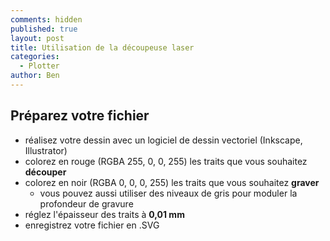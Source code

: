 ```yaml
---
comments: hidden
published: true
layout: post
title: Utilisation de la découpeuse laser
categories:
  - Plotter
author: Ben
---
```

## Préparez votre fichier

* réalisez votre dessin avec un logiciel de dessin vectoriel (Inkscape, Illustrator)
* colorez en rouge (RGBA 255, 0, 0, 255) les traits que vous souhaitez **découper**
* colorez en noir (RGBA 0, 0, 0, 255) les traits que vous souhaitez **graver**
	* vous pouvez aussi utiliser des niveaux de gris pour moduler la profondeur de gravure
* réglez l'épaisseur des traits à **0,01 mm**
* enregistrez votre fichier en .SVG
